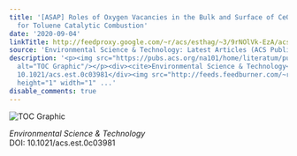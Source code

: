 ```yaml
---
title: '[ASAP] Roles of Oxygen Vacancies in the Bulk and Surface of CeO<sub>2</sub>
  for Toluene Catalytic Combustion'
date: '2020-09-04'
linkTitle: http://feedproxy.google.com/~r/acs/esthag/~3/9rNOlVk-EzA/acs.est.0c03981
source: 'Environmental Science & Technology: Latest Articles (ACS Publications)'
description: '<p><img src="https://pubs.acs.org/na101/home/literatum/publisher/achs/journals/content/esthag/0/esthag.ahead-of-print/acs.est.0c03981/20200904/images/medium/es0c03981_0008.gif"
  alt="TOC Graphic"/></p><div><cite>Environmental Science & Technology</cite></div><div>DOI:
  10.1021/acs.est.0c03981</div><img src="http://feeds.feedburner.com/~r/acs/esthag/~4/9rNOlVk-EzA"
  height="1" width="1" ...'
disable_comments: true
---
```

<p><img src="https://pubs.acs.org/na101/home/literatum/publisher/achs/journals/content/esthag/0/esthag.ahead-of-print/acs.est.0c03981/20200904/images/medium/es0c03981_0008.gif" alt="TOC Graphic"/></p><div><cite>Environmental Science & Technology</cite></div><div>DOI: 10.1021/acs.est.0c03981</div><img src="http://feeds.feedburner.com/~r/acs/esthag/~4/9rNOlVk-EzA" height="1" width="1" ...
